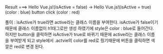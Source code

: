 <template>
    <h1 v-bind:class="{active : isActive}" @click="activate">
        Hello Vue.js!(isActive = {{ isActive }})
    </h1>

    <!-- <h1 :class="{active : isActive}" @click="activate">
        Hello Vue.js!(isActive = {{ isActive }})
    </h1> -->
</template>

<script>
    export default {
        name: 'App',
        data(){
            return{
                isActive: false,
            };
        },
        methods: {
            activate(){
                this.isActive = true;
            }
        }
    };
</script>

<style scoped>
    h1{
        color : blue;
    }
    .active{
        color: red;
        font-weight: bold;
    }
</style>




Result ===>  Hello Vue.js!(isActive = false)	->		Hello Vue.js!(isActive = true)
					(color : blue)			button click		(color : red)
					
풀이 : isActive가 true라면 active라는 클래스 이름을 부여한다.
		isActive가 false이기 때문에 클래스 이름없이 h1태그로만 생성 하였기에 style은 color : blue로 들어간다.
		하지만 button을 클릭하면 isActive가 true로 바뀌기 때문에 active라는 클래스 이름을 부여받게 되고 style에서
		.actvie의 color를 red로 줬기때문에 버튼을 클릭하면 색깔은  red로 변경 된다.